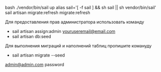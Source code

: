 bash ./vendor/bin/sail up
alias sail='[ -f sail ] && sh sail || sh vendor/bin/sail'
sail artisan migrate:refresh
migrate:refresh

Для предоставления прав администратора использовать команду
- sail artisan assign:admin <youruseremail@email.com>
- sail artisan db:seed

Для выполнения миграций и наполнений таблиц пропишите комануду
- sail artisan migrate --seed

admin@admin.com password
